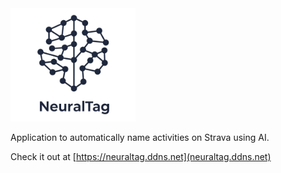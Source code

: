 <img src="src/app/static/images/logo_cropped.png" width="200">


Application to automatically name activities on Strava using AI.

Check it out at [https://neuraltag.ddns.net](neuraltag.ddns.net)


